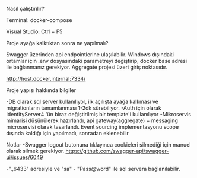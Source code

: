 ﻿Nasıl çalıştırılır?

Terminal: docker-compose 

Visual Studio: Ctrl + F5

Proje ayağa kalktıktan sonra ne yapılmalı?

Swagger üzerinden api endpointlerine ulaşılabilir. Windows dışındaki ortamlar için .env dosyasındaki parametreyi değiştirip, docker base adresi ile bağlanmanız gerekiyor. Aggregate projesi üzeri giriş noktasıdır.

http://host.docker.internal:7334/

Proje yapısı hakkında bilgiler

-DB olarak sql server kullanılıyor, ilk açılışta ayağa kalkması ve migrationların tamamlanması 1-2dk sürebiliyor.
-Auth için olarak IdentityServer4 'ün biraz değiştirilmiş bir template'i kullanılıyor
-Mikroservis mimarisi düşünülerek hazırlandı, api gateway(aggregate) + messaging microservisi olarak tasarlandı. Event sourcing implementasyonu scope dışında kaldığı için yapılmadı, sonradan eklenebilir


Notlar 
-Swagger logout butonuna tıklayınca cookieleri silmediği için manuel olarak silmek gerekiyor.
https://github.com/swagger-api/swagger-ui/issues/6049

-".,6433" adresiyle ve "sa" - "Pass@word" ile sql servera bağlanılabilir.
